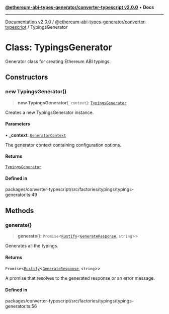 [**@ethereum-abi-types-generator/converter-typescript v2.0.0**](../README.md) • **Docs**

***

[Documentation v2.0.0](../../../packages.md) / [@ethereum-abi-types-generator/converter-typescript](../README.md) / TypingsGenerator

# Class: TypingsGenerator

Generator class for creating Ethereum ABI typings.

## Constructors

### new TypingsGenerator()

> **new TypingsGenerator**(`_context`): [`TypingsGenerator`](TypingsGenerator.md)

Creates a new TypingsGenerator instance.

#### Parameters

• **\_context**: [`GeneratorContext`](../../types/type-aliases/GeneratorContext.md)

The generator context containing configuration options.

#### Returns

[`TypingsGenerator`](TypingsGenerator.md)

#### Defined in

packages/converter-typescript/src/factories/typings/typings-generator.ts:49

## Methods

### generate()

> **generate**(): `Promise`\<[`Rustify`](../../types/type-aliases/Rustify.md)\<[`GenerateResponse`](../../types/type-aliases/GenerateResponse.md), `string`\>\>

Generates all the typings.

#### Returns

`Promise`\<[`Rustify`](../../types/type-aliases/Rustify.md)\<[`GenerateResponse`](../../types/type-aliases/GenerateResponse.md), `string`\>\>

A promise that resolves to the generated response or an error message.

#### Defined in

packages/converter-typescript/src/factories/typings/typings-generator.ts:56

